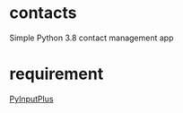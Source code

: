 # contacts
Simple Python 3.8 contact management app

# requirement
[PyInputPlus](https://pypi.org/project/PyInputPlus/)
